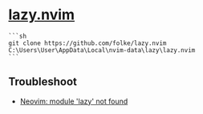 # [lazy.nvim](https://github.com/folke/lazy.nvim)

````{tab} Windows 10
```sh
git clone https://github.com/folke/lazy.nvim C:\Users\User\AppData\Local\nvim-data\lazy\lazy.nvim
```
````

## Troubleshoot

- [Neovim: module 'lazy' not found](https://stackoverflow.com/questions/77510936/neovim-module-lazy-not-found/77825709)